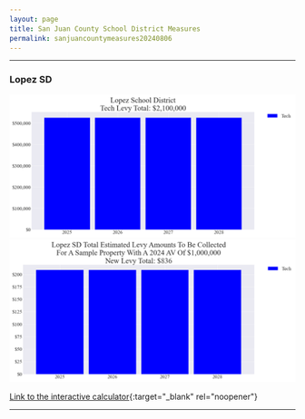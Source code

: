 ```yaml
---
layout: page
title: San Juan County School District Measures
permalink: sanjuancountymeasures20240806
---
```


___

### Lopez SD

![Lopez SD tech levy totals chart](pagesManual/LeviesReport/20240806/LopezTech.png "Lopez SD tech levy totals chart")
![Lopez SD tech levy example parcel chart](pagesManual/LeviesReport/20240806/LopezTechParcel.png "Lopez SD tech  example parcel chart")

[Link to the interactive calculator](calculator_lopez_tech_20240806_enhanced){:target="_blank" rel="noopener"}

___

